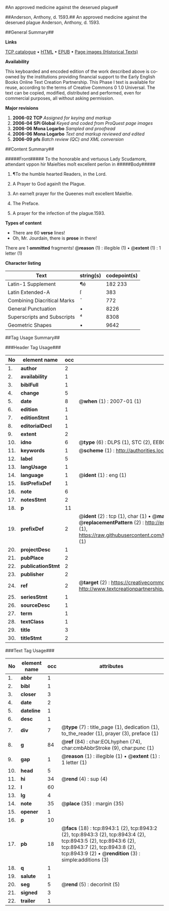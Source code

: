 #An approved medicine against the deserued plague#

##Anderson, Anthony, d. 1593.##
An approved medicine against the deserued plague
Anderson, Anthony, d. 1593.

##General Summary##

**Links**

[TCP catalogue](http://www.ota.ox.ac.uk/tcp/)  • 
[HTML](http://tei.it.ox.ac.uk/tcp/Texts-HTML/free/A19/A19244.html)  • 
[EPUB](http://tei.it.ox.ac.uk/tcp/Texts-EPUB/free/A19/A19244.epub) • 
[Page images (Historical Texts)](https://data.historicaltexts.jisc.ac.uk/view?pubId=eebo-99844154e&pageId=eebo-99844154e-8943-1)

**Availability**

This keyboarded and encoded edition of the
	       work described above is co-owned by the institutions
	       providing financial support to the Early English Books
	       Online Text Creation Partnership. This Phase I text is
	       available for reuse, according to the terms of Creative
	       Commons 0 1.0 Universal. The text can be copied,
	       modified, distributed and performed, even for
	       commercial purposes, all without asking permission.

**Major revisions**

1. __2006-02__ __TCP__ *Assigned for keying and markup*
1. __2006-04__ __SPi Global__ *Keyed and coded from ProQuest page images*
1. __2006-06__ __Mona Logarbo__ *Sampled and proofread*
1. __2006-06__ __Mona Logarbo__ *Text and markup reviewed and edited*
1. __2006-09__ __pfs__ *Batch review (QC) and XML conversion*

##Content Summary##

#####Front#####
To the honorable and vertuous Lady Scudamore, attendant vppon hir Maieſties moſt excellent perſon in
#####Body#####

1. ¶To the humble hearted Readers, in the Lord.

1. A Prayer to God againſt the Plague.

1. An earneſt prayer for the Queenes moſt excellent Maieſtie.

1. The Preface.

1. A prayer for the infection of the plague.1593.

**Types of content**

  * There are 60 **verse** lines!
  * Oh, Mr. Jourdain, there is **prose** in there!

There are 1 **ommitted** fragments! 
 @__reason__ (1) : illegible (1)  •  @__extent__ (1) : 1 letter (1)

**Character listing**


|Text|string(s)|codepoint(s)|
|---|---|---|
|Latin-1 Supplement|¶é|182 233|
|Latin Extended-A|ſ|383|
|Combining             Diacritical Marks|̄|772|
|General Punctuation|•|8226|
|Superscripts             and Subscripts|⁴|8308|
|Geometric Shapes|▪|9642|

##Tag Usage Summary##

###Header Tag Usage###

|No|element name|occ|attributes|
|---|---|---|---|
|1.|__author__|2||
|2.|__availability__|1||
|3.|__biblFull__|1||
|4.|__change__|5||
|5.|__date__|8| @__when__ (1) : 2007-01 (1)|
|6.|__edition__|1||
|7.|__editionStmt__|1||
|8.|__editorialDecl__|1||
|9.|__extent__|2||
|10.|__idno__|6| @__type__ (6) : DLPS (1), STC (2), EEBO-CITATION (1), PROQUEST (1), VID (1)|
|11.|__keywords__|1| @__scheme__ (1) : http://authorities.loc.gov/ (1)|
|12.|__label__|5||
|13.|__langUsage__|1||
|14.|__language__|1| @__ident__ (1) : eng (1)|
|15.|__listPrefixDef__|1||
|16.|__note__|6||
|17.|__notesStmt__|2||
|18.|__p__|11||
|19.|__prefixDef__|2| @__ident__ (2) : tcp (1), char (1)  •  @__matchPattern__ (2) : ([0-9\-]+):([0-9IVX]+) (1), (.+) (1)  •  @__replacementPattern__ (2) : http://eebo.chadwyck.com/downloadtiff?vid=$1&page=$2 (1), https://raw.githubusercontent.com/textcreationpartnership/Texts/master/tcpchars.xml#$1 (1)|
|20.|__projectDesc__|1||
|21.|__pubPlace__|2||
|22.|__publicationStmt__|2||
|23.|__publisher__|2||
|24.|__ref__|2| @__target__ (2) : https://creativecommons.org/publicdomain/zero/1.0/ (1), http://www.textcreationpartnership.org/docs/. (1)|
|25.|__seriesStmt__|1||
|26.|__sourceDesc__|1||
|27.|__term__|1||
|28.|__textClass__|1||
|29.|__title__|3||
|30.|__titleStmt__|2||


###Text Tag Usage###

|No|element name|occ|attributes|
|---|---|---|---|
|1.|__abbr__|1||
|2.|__bibl__|1||
|3.|__closer__|3||
|4.|__date__|2||
|5.|__dateline__|1||
|6.|__desc__|1||
|7.|__div__|7| @__type__ (7) : title_page (1), dedication (1), to_the_reader (1), prayer (3), preface (1)|
|8.|__g__|84| @__ref__ (84) : char:EOLhyphen (74), char:cmbAbbrStroke (9), char:punc (1)|
|9.|__gap__|1| @__reason__ (1) : illegible (1)  •  @__extent__ (1) : 1 letter (1)|
|10.|__head__|5||
|11.|__hi__|34| @__rend__ (4) : sup (4)|
|12.|__l__|60||
|13.|__lg__|4||
|14.|__note__|35| @__place__ (35) : margin (35)|
|15.|__opener__|1||
|16.|__p__|10||
|17.|__pb__|18| @__facs__ (18) : tcp:8943:1 (2), tcp:8943:2 (2), tcp:8943:3 (2), tcp:8943:4 (2), tcp:8943:5 (2), tcp:8943:6 (2), tcp:8943:7 (2), tcp:8943:8 (2), tcp:8943:9 (2)  •  @__rendition__ (3) : simple:additions (3)|
|18.|__q__|1||
|19.|__salute__|1||
|20.|__seg__|5| @__rend__ (5) : decorInit (5)|
|21.|__signed__|3||
|22.|__trailer__|1||
